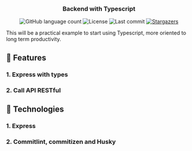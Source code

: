 <h3 align="center">
  Backend with Typescript
</h3>

<p align="center">
  <img alt="GitHub language count" src="https://img.shields.io/github/languages/count/onlyreynaldo/backend-with-ts?color=%2304D361">

  <img alt="License" src="https://img.shields.io/badge/license-MIT-%2304D361">

  <img alt="Last commit" src="https://img.shields.io/github/last-commit/onlyreynaldo/backend-with-ts?style=flat-square" >

  <a href="https://github.com/onlyreynaldo/backend-with-ts/stargazers">
    <img alt="Stargazers" src="https://img.shields.io/github/stars/onlyreynaldo/backend-with-ts?style=social">
  </a>
</p>

This will be a practical example to start using Typescript, more oriented to long term productivity.

## :rocket: Features

### 1. Express with types

### 2. Call API RESTful

## :rocket: Technologies

### 1. Express

### 2. Commitlint, commitizen and Husky
